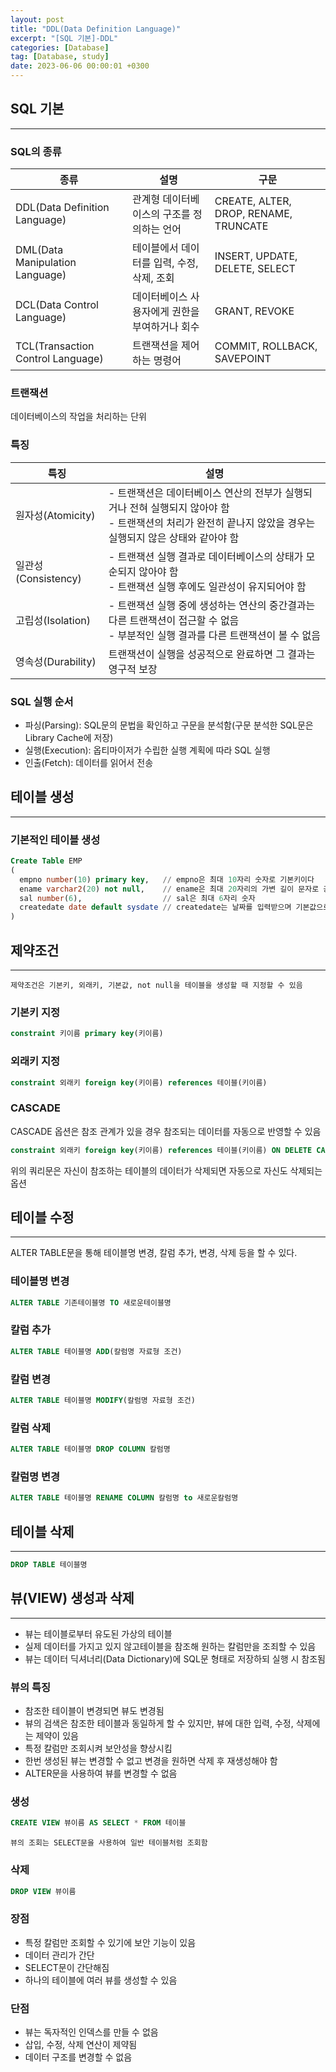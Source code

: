 ```yaml
---
layout: post
title: "DDL(Data Definition Language)"
excerpt: "[SQL 기본]-DDL"
categories: [Database]
tag: [Database, study]
date: 2023-06-06 00:00:01 +0300
---
```


## SQL 기본

---

### SQL의 종류

| 종류 | 설명 | 구문 |
| --- | --- | --- |
| DDL(Data Definition Language) | 관계형 데이터베이스의 구조를 정의하는 언어 | CREATE, ALTER, DROP, RENAME, TRUNCATE |
| DML(Data Manipulation Language) | 테이블에서 데이터를 입력, 수정, 삭제, 조회 | INSERT, UPDATE, DELETE, SELECT |
| DCL(Data Control Language) | 데이터베이스 사용자에게 권한을 부여하거나 회수 | GRANT, REVOKE |
| TCL(Transaction Control Language) | 트랜잭션을 제어하는 명령어 | COMMIT, ROLLBACK, SAVEPOINT |

### 트랜잭션

데이터베이스의 작업을 처리하는 단위

### 특징

| 특징 | 설명 |
| --- | --- |
| 원자성(Atomicity) | - 트랜잭션은 데이터베이스 연산의 전부가 실행되거나 전혀 실행되지 않아야 함<br>- 트랜잭션의 처리가 완전히 끝나지 않았을 경우는 실행되지 않은 상태와 같아야 함 |
| 일관성(Consistency) | - 트랜잭션 실행 결과로 데이터베이스의 상태가 모순되지 않아야 함<br>- 트랜잭션 실행 후에도 일관성이 유지되어야 함 |
| 고립성(Isolation) | - 트랜잭션 실행 중에 생성하는 연산의 중간결과는 다른 트랜잭션이 접근할 수 없음<br>- 부분적인 실행 결과를 다른 트랜잭션이 볼 수 없음 |
| 영속성(Durability) | 트랜잭션이 실행을 성공적으로 완료하면 그 결과는 영구적 보장 |

### SQL 실행 순서

- 파싱(Parsing): SQL문의 문법을 확인하고 구문을 분석함(구문 분석한 SQL문은 Library Cache에 저장)
- 실행(Execution): 옵티마이저가 수립한 실행 계획에 따라 SQL 실행
- 인출(Fetch): 데이터를 읽어서 전송

## 테이블 생성

---

### 기본적인 테이블 생성

```sql
Create Table EMP
(
  empno number(10) primary key,   // empno은 최대 10자리 숫자로 기본키이다
  ename varchar2(20) not null,    // ename은 최대 20자리의 가변 길이 문자로 공백 허용X
  sal number(6),                  // sal은 최대 6자리 숫자
  createdate date default sysdate // createdate는 날짜를 입력받으며 기본값으로 현재 날짜
)
```

## 제약조건

---

`제약조건은 기본키, 외래키, 기본값, not null을 테이블을 생성할 때 지정할 수 있음`

### 기본키 지정

```sql
constraint 키이름 primary key(키이름)
```

### 외래키 지정

```sql
constraint 외래키 foreign key(키이름) references 테이블(키이름)
```

### CASCADE

CASCADE 옵션은 참조 관계가 있을 경우 참조되는 데이터를 자동으로 반영할 수 있음

```sql
constraint 외래키 foreign key(키이름) references 테이블(키이름) ON DELETE CASCADE
```

위의 쿼리문은 자신이 참조하는 테이블의 데이터가 삭제되면 자동으로 자신도 삭제되는 옵션

## 테이블 수정

---

ALTER TABLE문을 통해 테이블명 변경, 칼럼 추가, 변경, 삭제 등을 할 수 있다.

### 테이블명 변경

```sql
ALTER TABLE 기존테이블명 TO 새로운테이블명
```

### 칼럼 추가

```sql
ALTER TABLE 테이블명 ADD(칼럼명 자료형 조건)
```

### 칼럼 변경

```sql
ALTER TABLE 테이블명 MODIFY(칼럼명 자료형 조건)
```

### 칼럼 삭제

```sql
ALTER TABLE 테이블명 DROP COLUMN 칼럼명
```

### 칼럼명 변경

```sql
ALTER TABLE 테이블명 RENAME COLUMN 칼럼명 to 새로운칼럼명
```

## 테이블 삭제

---

```sql
DROP TABLE 테이블명
```

## 뷰(VIEW) 생성과 삭제

---

- 뷰는 테이블로부터 유도된 가상의 테이블
- 실제 데이터를 가지고 있지 않고테이블을 참조해 원하는 칼럼만을 조죄할 수 있음
- 뷰는 데이터 딕셔너리(Data Dictionary)에 SQL문 형태로 저장하되 실행 시 참조됨

### 뷰의 특징

- 참조한 테이블이 변경되면 뷰도 변경됨
- 뷰의 검색은 참조한 테이블과 동일하게 할 수 있지만, 뷰에 대한 입력, 수정, 삭제에는 제약이 있음
- 특정 칼럼만 조회시켜 보안성을 향상시킴
- 한번 생성된 뷰는 변경할 수  없고 변경을 원하면 삭제 후 재생성해야 함
- ALTER문을 사용하여 뷰를 변경할 수 없음

### 생성

```sql
CREATE VIEW 뷰이름 AS SELECT * FROM 테이블
```

`뷰의 조회는 SELECT문을 사용하여 일반 테이블처럼 조회함`

### 삭제

```sql
DROP VIEW 뷰이름
```

### 장점

- 특정 칼럼만 조회할 수 있기에 보안 기능이 있음
- 데이터 관리가 간단
- SELECT문이 간단해짐
- 하나의 테이블에 여러 뷰를 생성할 수 있음

### 단점

- 뷰는 독자적인 인덱스를 만들 수 없음
- 삽입, 수정, 삭제 연산이 제약됨
- 데이터 구조를 변경할 수 없음